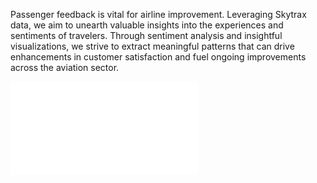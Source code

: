 Passenger feedback is vital for airline improvement. Leveraging Skytrax data, we aim to unearth valuable insights into the experiences and sentiments of travelers. Through sentiment analysis and insightful visualizations, we strive to extract meaningful patterns that can drive enhancements in customer satisfaction and fuel ongoing improvements across the aviation sector.

![Poster](Poster.pdf)
